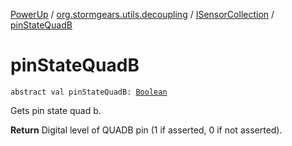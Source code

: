[PowerUp](../../index.md) / [org.stormgears.utils.decoupling](../index.md) / [ISensorCollection](index.md) / [pinStateQuadB](./pin-state-quad-b.md)

# pinStateQuadB

`abstract val pinStateQuadB: `[`Boolean`](https://kotlinlang.org/api/latest/jvm/stdlib/kotlin/-boolean/index.html)

Gets pin state quad b.

**Return**
Digital level of QUADB pin (1 if asserted, 0 if not asserted).

